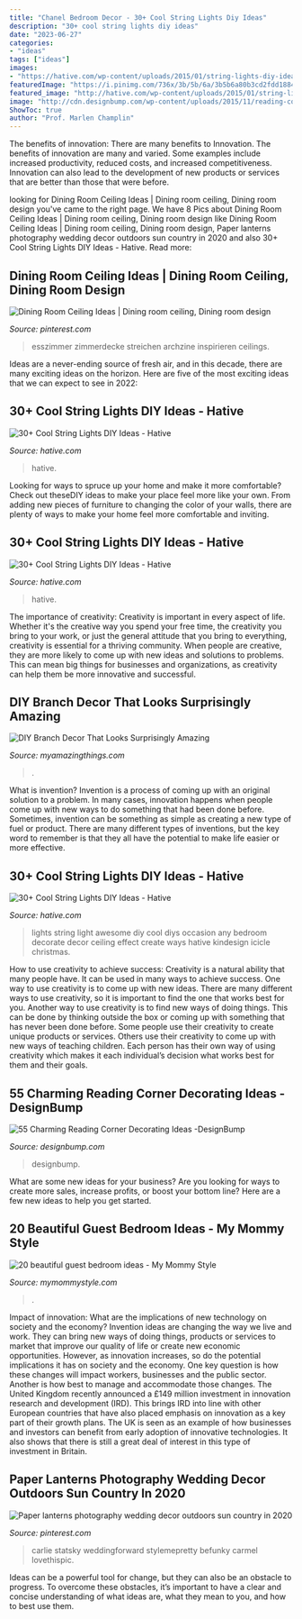 ```yaml
---
title: "Chanel Bedroom Decor - 30+ Cool String Lights Diy Ideas"
description: "30+ cool string lights diy ideas"
date: "2023-06-27"
categories:
- "ideas"
tags: ["ideas"]
images:
- "https://hative.com/wp-content/uploads/2015/01/string-lights-diy-ideas/6-string-lights-diy-ideas.jpg"
featuredImage: "https://i.pinimg.com/736x/3b/5b/6a/3b5b6a80b3cd2fdd18846fbeb71c913a.jpg"
featured_image: "http://hative.com/wp-content/uploads/2015/01/string-lights-diy-ideas/15-string-lights-diy-ideas.jpg"
image: "http://cdn.designbump.com/wp-content/uploads/2015/11/reading-corner-nook16.jpg"
ShowToc: true
author: "Prof. Marlen Champlin"
---
```



The benefits of innovation: There are many benefits to Innovation.
The benefits of innovation are many and varied. Some examples include increased productivity, reduced costs, and increased competitiveness. Innovation can also lead to the development of new products or services that are better than those that were before.

	

		
looking for Dining Room Ceiling Ideas | Dining room ceiling, Dining room design you've came to the right page. We have 8 Pics about Dining Room Ceiling Ideas | Dining room ceiling, Dining room design like Dining Room Ceiling Ideas | Dining room ceiling, Dining room design, Paper lanterns photography wedding decor outdoors sun country in 2020 and also 30+ Cool String Lights DIY Ideas - Hative. Read more:
		
    
## Dining Room Ceiling Ideas | Dining Room Ceiling, Dining Room Design

<img loading=lazy src="https://i.pinimg.com/736x/90/6b/c9/906bc94b110554ddbc8b44203033ac2f.jpg" onerror="this.onerror=null;this.src='https://tse1.mm.bing.net/th?id=OIP.9Y_Q7EossG_JD72iY4NyXQAAAA&amp;pid=15.1';" alt="Dining Room Ceiling Ideas | Dining room ceiling, Dining room design">

_Source: pinterest.com_

>esszimmer zimmerdecke streichen archzine inspirieren ceilings. 

	

Ideas are a never-ending source of fresh air, and in this decade, there are many exciting ideas on the horizon. Here are five of the most exciting ideas that we can expect to see in 2022: 

    
## 30+ Cool String Lights DIY Ideas - Hative

<img loading=lazy src="http://hative.com/wp-content/uploads/2015/01/string-lights-diy-ideas/15-string-lights-diy-ideas.jpg" onerror="this.onerror=null;this.src='https://tse3.mm.bing.net/th?id=OIP.8_MbPe9P1zdsin5ir-VOTQHaJ3&amp;pid=15.1';" alt="30+ Cool String Lights DIY Ideas - Hative">

_Source: hative.com_

>hative. 

	

Looking for ways to spruce up your home and make it more comfortable? Check out theseDIY ideas to make your place feel more like your own. From adding new pieces of furniture to changing the color of your walls, there are plenty of ways to make your home feel more comfortable and inviting.

    
## 30+ Cool String Lights DIY Ideas - Hative

<img loading=lazy src="http://hative.com/wp-content/uploads/2015/01/string-lights-diy-ideas/27-string-lights-diy-ideas.jpg" onerror="this.onerror=null;this.src='https://tse2.mm.bing.net/th?id=OIP.oaoiOre59uFKUhHaYEqeIgHaJ5&amp;pid=15.1';" alt="30+ Cool String Lights DIY Ideas - Hative">

_Source: hative.com_

>hative. 

	

The importance of creativity:
Creativity is important in every aspect of life. Whether it's the creative way you spend your free time, the creativity you bring to your work, or just the general attitude that you bring to everything, creativity is essential for a thriving community. When people are creative, they are more likely to come up with new ideas and solutions to problems. This can mean big things for businesses and organizations, as creativity can help them be more innovative and successful.

    
## DIY Branch Decor That Looks Surprisingly Amazing

<img loading=lazy src="https://myamazingthings.com/wp-content/uploads/2017/06/branch-decor-2-1.jpg" onerror="this.onerror=null;this.src='https://tse4.mm.bing.net/th?id=OIP.tvZZSEu8ww2052CFGGQkXAHaLF&amp;pid=15.1';" alt="DIY Branch Decor That Looks Surprisingly Amazing">

_Source: myamazingthings.com_

>. 

	

What is invention?
Invention is a process of coming up with an original solution to a problem. In many cases, innovation happens when people come up with new ways to do something that had been done before. Sometimes, invention can be something as simple as creating a new type of fuel or product. There are many different types of inventions, but the key word to remember is that they all have the potential to make life easier or more effective.

    
## 30+ Cool String Lights DIY Ideas - Hative

<img loading=lazy src="https://hative.com/wp-content/uploads/2015/01/string-lights-diy-ideas/6-string-lights-diy-ideas.jpg" onerror="this.onerror=null;this.src='https://tse2.mm.bing.net/th?id=OIP.HcKmnDt_NUdBYLV8zCbjSQHaJ6&amp;pid=15.1';" alt="30+ Cool String Lights DIY Ideas - Hative">

_Source: hative.com_

>lights string light awesome diy cool diys occasion any bedroom decorate decor ceiling effect create ways hative kindesign icicle christmas. 

	

How to use creativity to achieve success:
Creativity is a natural ability that many people have. It can be used in many ways to achieve success. One way to use creativity is to come up with new ideas. There are many different ways to use creativity, so it is important to find the one that works best for you. Another way to use creativity is to find new ways of doing things. This can be done by thinking outside the box or coming up with something that has never been done before. Some people use their creativity to create unique products or services. Others use their creativity to come up with new ways of teaching children. Each person has their own way of using creativity which makes it each individual’s decision what works best for them and their goals.

    
## 55 Charming Reading Corner Decorating Ideas -DesignBump

<img loading=lazy src="http://cdn.designbump.com/wp-content/uploads/2015/11/reading-corner-nook16.jpg" onerror="this.onerror=null;this.src='https://tse1.mm.bing.net/th?id=OIP.YM4eHyaZisHada0sFwrXkgHaLG&amp;pid=15.1';" alt="55 Charming Reading Corner Decorating Ideas -DesignBump">

_Source: designbump.com_

>designbump. 

	

What are some new ideas for your business?
Are you looking for ways to create more sales, increase profits, or boost your bottom line? Here are a few new ideas to help you get started.

    
## 20 Beautiful Guest Bedroom Ideas - My Mommy Style

<img loading=lazy src="https://www.mymommystyle.com/wp-content/uploads/2016/02/17-15722-post/guest-bedroom-8.jpg" onerror="this.onerror=null;this.src='https://tse2.mm.bing.net/th?id=OIP.MZzvp5zyVKnROHOeZhH8bwHaLH&amp;pid=15.1';" alt="20 beautiful guest bedroom ideas - My Mommy Style">

_Source: mymommystyle.com_

>. 

	

Impact of innovation: What are the implications of new technology on society and the economy?
Invention ideas are changing the way we live and work. They can bring new ways of doing things, products or services to market that improve our quality of life or create new economic opportunities. However, as innovation increases, so do the potential implications it has on society and the economy. One key question is how these changes will impact workers, businesses and the public sector. Another is how best to manage and accommodate those changes.
The United Kingdom recently announced a £149 million investment in innovation research and development (IRD). This brings IRD into line with other European countries that have also placed emphasis on innovation as a key part of their growth plans. The UK is seen as an example of how businesses and investors can benefit from early adoption of innovative technologies. It also shows that there is still a great deal of interest in this type of investment in Britain.

    
## Paper Lanterns Photography Wedding Decor Outdoors Sun Country In 2020

<img loading=lazy src="https://i.pinimg.com/736x/3b/5b/6a/3b5b6a80b3cd2fdd18846fbeb71c913a.jpg" onerror="this.onerror=null;this.src='https://tse4.mm.bing.net/th?id=OIP.bTZf9ZbFupNxVXFSn76zLAAAAA&amp;pid=15.1';" alt="Paper lanterns photography wedding decor outdoors sun country in 2020">

_Source: pinterest.com_

>carlie statsky weddingforward stylemepretty befunky carmel lovethispic. 

	

Ideas can be a powerful tool for change, but they can also be an obstacle to progress. To overcome these obstacles, it’s important to have a clear and concise understanding of what ideas are, what they mean to you, and how to best use them.

